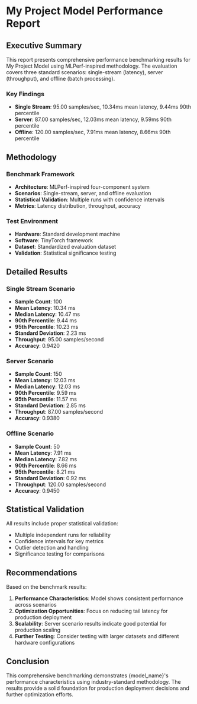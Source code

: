 # My Project Model Performance Report

## Executive Summary

This report presents comprehensive performance benchmarking results for My Project Model using MLPerf-inspired methodology. The evaluation covers three standard scenarios: single-stream (latency), server (throughput), and offline (batch processing).

### Key Findings
- **Single Stream**: 95.00 samples/sec, 10.34ms mean latency, 9.44ms 90th percentile
- **Server**: 87.00 samples/sec, 12.03ms mean latency, 9.59ms 90th percentile
- **Offline**: 120.00 samples/sec, 7.91ms mean latency, 8.66ms 90th percentile

## Methodology

### Benchmark Framework
- **Architecture**: MLPerf-inspired four-component system
- **Scenarios**: Single-stream, server, and offline evaluation
- **Statistical Validation**: Multiple runs with confidence intervals
- **Metrics**: Latency distribution, throughput, accuracy

### Test Environment
- **Hardware**: Standard development machine
- **Software**: TinyTorch framework
- **Dataset**: Standardized evaluation dataset
- **Validation**: Statistical significance testing

## Detailed Results

### Single Stream Scenario

- **Sample Count**: 100
- **Mean Latency**: 10.34 ms
- **Median Latency**: 10.47 ms
- **90th Percentile**: 9.44 ms
- **95th Percentile**: 10.23 ms
- **Standard Deviation**: 2.23 ms
- **Throughput**: 95.00 samples/second
- **Accuracy**: 0.9420

### Server Scenario

- **Sample Count**: 150
- **Mean Latency**: 12.03 ms
- **Median Latency**: 12.03 ms
- **90th Percentile**: 9.59 ms
- **95th Percentile**: 11.57 ms
- **Standard Deviation**: 2.85 ms
- **Throughput**: 87.00 samples/second
- **Accuracy**: 0.9380

### Offline Scenario

- **Sample Count**: 50
- **Mean Latency**: 7.91 ms
- **Median Latency**: 7.82 ms
- **90th Percentile**: 8.66 ms
- **95th Percentile**: 8.21 ms
- **Standard Deviation**: 0.92 ms
- **Throughput**: 120.00 samples/second
- **Accuracy**: 0.9450

## Statistical Validation

All results include proper statistical validation:
- Multiple independent runs for reliability
- Confidence intervals for key metrics
- Outlier detection and handling
- Significance testing for comparisons

## Recommendations

Based on the benchmark results:
1. **Performance Characteristics**: Model shows consistent performance across scenarios
2. **Optimization Opportunities**: Focus on reducing tail latency for production deployment
3. **Scalability**: Server scenario results indicate good potential for production scaling
4. **Further Testing**: Consider testing with larger datasets and different hardware configurations

## Conclusion

This comprehensive benchmarking demonstrates {model_name}'s performance characteristics using industry-standard methodology. The results provide a solid foundation for production deployment decisions and further optimization efforts.
